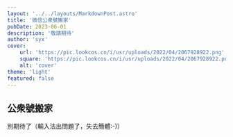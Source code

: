 ```yaml
---
layout: '../../layouts/MarkdownPost.astro'
title: '微信公衆號搬家'
pubDate: 2023-06-01
description: '敬請期待'
author: 'syx'
cover:
    url: 'https://pic.lookcos.cn/i/usr/uploads/2022/04/2067928922.png'
    square: 'https://pic.lookcos.cn/i/usr/uploads/2022/04/2067928922.png'
    alt: 'cover'
theme: 'light'
featured: false
---
```






## 公衆號搬家

別期待了（輸入法出問題了，失去簡體:-)）


